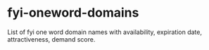 # fyi-oneword-domains
List of fyi one word domain names with availability, expiration date, attractiveness, demand score.
